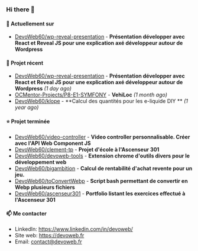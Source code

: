 ### Hi there 👋

#### 👷 Actuellement sur 

- [DevoWeb60/wp-reveal-presentation](https://github.com/DevoWeb60/wp-reveal-presentation) - **Présentation développer avec React et Reveal JS pour une explication axé développeur autour de Wordpress**

#### 🌱 Projet récent

- [DevoWeb60/wp-reveal-presentation](https://github.com/DevoWeb60/wp-reveal-presentation) - **Présentation développer avec React et Reveal JS pour une explication axé développeur autour de Wordpress** *(1 day ago)*
- [OCMentor-Projects/P8-E1-SYMFONY](https://github.com/OCMentor-Projects/P8-E1-SYMFONY) - **VehiLoc** *(1 month ago)*
- [DevoWeb60/klope](https://github.com/DevoWeb60/klope) - **Calcul des quantités pour les e-liquide DIY ** *(1 year ago)*

#### ⭐ Projet terminée

- [DevoWeb60/video-controller](https://github.com/DevoWeb60/video-controller) - **Video controller personnalisable. Créer avec l&#39;API Web Component JS**
- [DevoWeb60/clement-tp](https://github.com/DevoWeb60/clement-tp) - **Projet d&#39;école à l&#39;Ascenseur 301**
- [DevoWeb60/devoweb-tools](https://github.com/DevoWeb60/devoweb-tools) - **Extension chrome d&#39;outils divers pour le développement web**
- [DevoWeb60/bigambition](https://github.com/DevoWeb60/bigambition) - **Calcul de rentabilité d&#39;achat revente pour un jeu.**
- [DevoWeb60/toConvertWebp](https://github.com/DevoWeb60/toConvertWebp) - **Script bash permettant de convertir en Webp plusieurs fichiers**
- [DevoWeb60/ascenseur301](https://github.com/DevoWeb60/ascenseur301) - **Portfolio listant les exercices effectué à l&#39;Ascenseur 301**

#### 📫 Me contacter

- LinkedIn: https://www.linkedin.com/in/devoweb/
- Site web: https://devoweb.fr
- Email: contact@devoweb.fr
